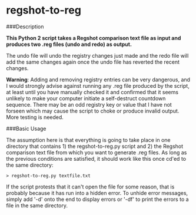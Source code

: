 # regshot-to-reg
###Description

**This Python 2 script takes a Regshot comparison text file as input and produces two .reg files (undo and redo) as output.**

The undo file will undo the registry changes just made and the redo file will add the same changes again once the undo file has reverted the recent changes.

**Warning**: Adding and removing registry entries can be very dangerous, and I would strongly advise against running any .reg file produced by the script, at least until you have manually checked it and confirmed that it seems unlikely to make your computer initiate a self-destruct countdown sequence. There may be an odd registry key or value that I have not forseen which may cause the script to choke or produce invalid output. More testing is needed.

###Basic Usage

The assumption here is that everything is going to take place in one directory that contains 1) the regshot-to-reg.py script and 2) the Regshot comparison text file from which you want to generate .reg files. As long as the previous conditions are satisfied, it should work like this once cd'ed to the same directory:


```
> regshot-to-reg.py textfile.txt
```

If the script protests that it can't open the file for some reason, that is probably because it has run into a hidden error. To unhide error messages, simply add '-d' onto the end to display errors or '-df' to print the errors to a file in the same directory.
